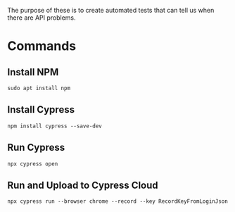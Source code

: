 The purpose of these is to create automated tests that can tell us when there are API problems. 

# Commands

## Install NPM

```
sudo apt install npm
```

## Install Cypress

```
npm install cypress --save-dev
```

## Run Cypress

```
npx cypress open
```

## Run and Upload to Cypress Cloud

```
npx cypress run --browser chrome --record --key RecordKeyFromLoginJson
```

